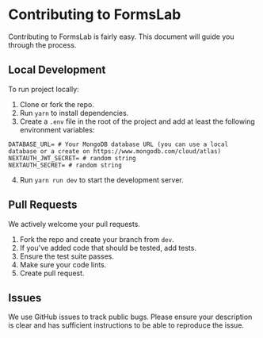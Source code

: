 # Contributing to FormsLab

Contributing to FormsLab is fairly easy. This document will guide you through the process.

## Local Development

To run project locally:

1. Clone or fork the repo.
2. Run `yarn` to install dependencies.
3. Create a `.env` file in the root of the project and add at least the following environment variables:

```
DATABASE_URL= # Your MongoDB database URL (you can use a local database or a create on https://www.mongodb.com/cloud/atlas)
NEXTAUTH_JWT_SECRET= # random string
NEXTAUTH_SECRET= # random string
```

4. Run `yarn run dev` to start the development server.

## Pull Requests

We actively welcome your pull requests.

1. Fork the repo and create your branch from `dev`.
2. If you've added code that should be tested, add tests.
3. Ensure the test suite passes.
4. Make sure your code lints.
5. Create pull request.

## Issues

We use GitHub issues to track public bugs. Please ensure your description is
clear and has sufficient instructions to be able to reproduce the issue.
